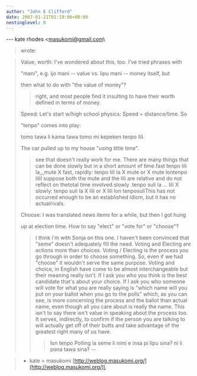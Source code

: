 ```yaml
---
author: "John E Clifford"
date: 2007-01-21T01:19:00+00:00
nestinglevel: 0
---
```

\---
 kate rhodes <[masukomi@gmail.com](mailto://masukomi@gmail.com)\
> wrote:

> 
> Value, worth: I've wondered about this, too. I've tried phrases with
> 
> "mani", e.g. ijo mani --
 value vs. lipu mani --
 money itself, but
> 
> then what to do with "the value of money"?
>> right, and most people find it insulting to have their worth defined
> in terms of money.
>> 
>> 
> Speed: Let's start w/high school physics: Speed = distance/time. So
> 
> "tenpo" comes into play:
> 
>> 
> tomo tawa li kama tawa tomo mi kepeken tenpo lili.
> 
> The car pulled up to my house "using little time".
>> see that doesn't really work for me. There are many things that can be
> done slowly but in a short amount of time.fast tenpo lili la,,,mute X fast, rapidly: tenpo lili la X mute or X mute lontenpo liliI suppose both the mute and the lili are relative and do not reflect on thetotal time involved.slowly .tenpo suli la … lili X slowly: tenpo suli la X lili or X lili lon tenposuliThis has not occurred enough to be an established idiom, but it has no actualrivals.
> 
> Choose: I was translated news items for a while, but then I got hung
> 
> up at election time. How to say "elect" or "vote for" or "choose"?
>> I think i'm with Sonja on this one. I haven't been convinced that
> "seme" doesn't adequately fill the need. Voting and Electing are
> actions more than choices. Voting / Electing is the process you go
> through in order to choose something. So, even if we had "choose" it
> wouldn't serve the same purpose. Voting and choice, in English have
> come to be almost interchangeable but their meaning really isn't. If I
> ask you who you think is the best candidate that's about your choice.
> If I ask you who someone will vote for what you are really saying is
> "which name will you put on your ballot when you go to the polls"
> which, as you can see, is more concerning the process and the ballot
> than actual name, even though all you care about is really the name.
> This isn't to say there isn't value in speaking about the process too.
> It serves, indirectly, to confirm if the person you are talking to
> will actually get off of their butts and take advantage of the
> greatest right many of us have.
>>> lon tenpo Polling la seme li nimi e insa pi lipu sina?
> ni li pona tawa sina?
>> --

> - kate = masukomi
> [http://weblog.masukomi.org/](http://weblog.masukomi.org/)\
>